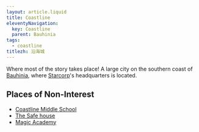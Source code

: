 ```yaml
---
layout: article.liquid
title: Coastline
eleventyNavigation:
  key: Coastline
  parent: Bauhinia
tags:
  - coastline
titlezh: 沿海城
---
```


Where most of the story takes place! A large city on the southern coast of [Bauhinia](/world/bauhinia/), where [Starcorp](../starcorp/)'s headquarters is located.

## Places of Non-Interest

- [Coastline Middle School](/world/bauhinia/coastline/cms/)
- [The Safe house](/world/bauhinia/coastline/safe-house/)
- [Magic Academy](/world/bauhinia/coastline/magic-academy/)
